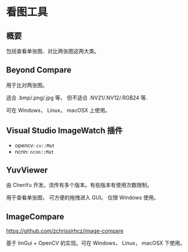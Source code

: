 # 看图工具

## 概要
包括查看单张图、对比两张图这两大类。

## Beyond Compare
用于比对两张图。

适合 .bmp/.png/.jpg 等， 但不适合 .NV21/.NV12/.RGB24 等.

可在 Windows， Linux， macOSX 上使用。

## Visual Studio ImageWatch 插件
- opencv: `cv::Mat`
- ncnn: `ncnn::Mat`

## YuvViewer
由 ChenYu 开发。流传有多个版本。有些版本有使用次数限制。

用于查看单张图， 可方便的拖拽进入 GUI。 仅限 Windows 使用。

## ImageCompare
https://github.com/zchrissirhcz/image-compare

基于 ImGui + OpenCV 的实现。可在 Windows， Linux， macOSX 下使用。
